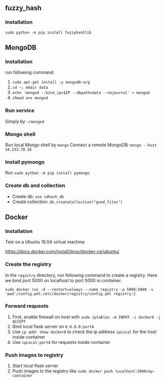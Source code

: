 ## fuzzy_hash


### Installation


`sudo python -m pip install fuzzyhashlib`


## MongoDB


### Installation


run following command:


1. `sudo apt-get install -y mongodb-org`
2. `cd ~; mkdir data`
3. `echo 'mongod --bind_ip=$IP --dbpath=data --nojournal' > mongod`
4. `chmod a+x mongod`


### Run service


Simply by `~/mongod`


### Mongo shell


Run local Mongo shell by `mongo`
Connect a remote MongoDB: `mongo --host 34.233.78.56`


### Install pymongo


Run `sudo python -m pip install pymongo`


### Create db and collection


- Create db: `use sdhash_db`
- Create collection: `db.createCollection("good_files")`


## Docker


### Installation


Test on a Ubuntu 16.04 virtual machine


<https://docs.docker.com/install/linux/docker-ce/ubuntu/>


### Create the registry


In the `registry` directory, run following command to create a registry. Here we bind port 5000 on localhost to port 5000 in container. 


```
sudo docker run -d --restart=always --name registry -p 5000:5000 -v 'pwd'/config.yml:/etc/docker/registry/config.yml registry:2
```


### Forward requests


1. First, enable firewall on host with `sudo iptables -A INPUT -i docker0 -j ACCEPT`
2. Bind local flask server on `0.0.0.0:portA`
3. Use `ip addr show docker0` to check the ip address `ipLocal` for the host inside container
4. Use `ipLocal:portA` for requests inside container


### Push images to registry


1. Start local flask server
2. Push images to the registry like `sudo docker push localhost:5000/my-container`

